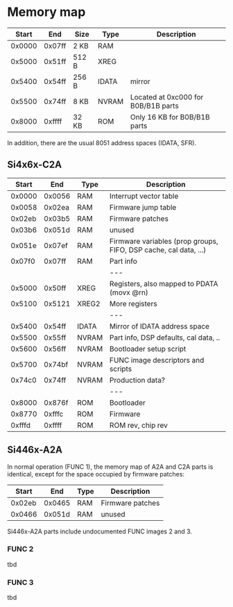 # Memory map

| Start | End | Size | Type | Description |
| --- | --- | --- | --- | --- |
| 0x0000 | 0x07ff | 2 KB | RAM | |
| 0x5000 | 0x51ff | 512 B | XREG | |
| 0x5400 | 0x54ff | 256 B | IDATA | mirror |
| 0x5500 | 0x74ff | 8 KB | NVRAM | Located at 0xc000 for B0B/B1B parts |
| 0x8000 | 0xffff | 32 KB | ROM | Only 16 KB for B0B/B1B parts |

In addition, there are the usual 8051 address spaces (IDATA, SFR).

## Si4x6x-C2A

| Start | End | Type | Description |
| --- | --- | --- | --- |
| 0x0000 | 0x0056 | RAM | Interrupt vector table |
| 0x0058 | 0x02ea | RAM | Firmware jump table |
| 0x02eb | 0x03b5 | RAM | Firmware patches |
| 0x03b6 | 0x051d | RAM | unused |
| 0x051e | 0x07ef | RAM | Firmware variables (prop groups, FIFO, DSP cache, cal data, ...) |
| 0x07f0 | 0x07ff | RAM | Part info |
| | | | --- |
| 0x5000 | 0x50ff | XREG | Registers, also mapped to PDATA (movx @rn) |
| 0x5100 | 0x5121 | XREG2 | More registers |
| | | | --- |
| 0x5400 | 0x54ff | IDATA | Mirror of IDATA address space |
| 0x5500 | 0x55ff | NVRAM | Part info, DSP defaults, cal data, .. |
| 0x5600 | 0x56ff | NVRAM | Bootloader setup script |
| 0x5700 | 0x74bf | NVRAM | FUNC image descriptors and scripts |
| 0x74c0 | 0x74ff | NVRAM | Production data? |
| | | | --- |
| 0x8000 | 0x876f | ROM | Bootloader |
| 0x8770 | 0xfffc | ROM | Firmware |
| 0xfffd | 0xffff | ROM | ROM rev, chip rev |

## Si446x-A2A

In normal operation (FUNC 1), the memory map of A2A and C2A parts is identical, except for the space occupied by firmware patches:

| Start | End | Type | Description |
| --- | --- | --- | --- |
| 0x02eb | 0x0465 | RAM | Firmware patches |
| 0x0466 | 0x051d | RAM | unused |

Si446x-A2A parts include undocumented FUNC images 2 and 3.

### FUNC 2

tbd

### FUNC 3

tbd
